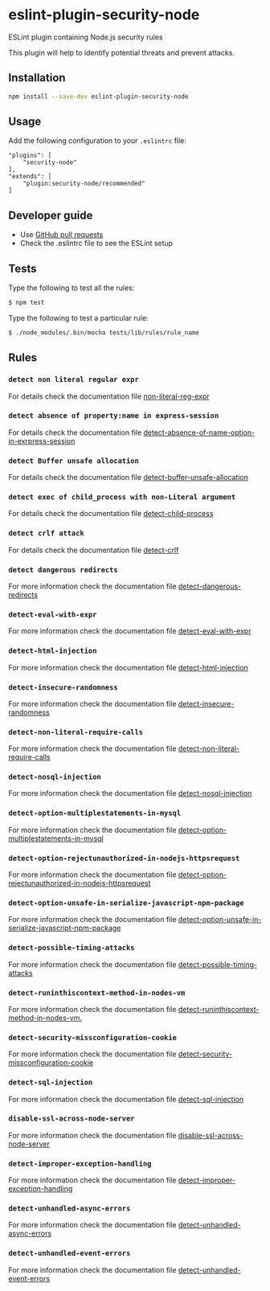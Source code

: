 # eslint-plugin-security-node

ESLint plugin containing Node.js security rules

This plugin will help to identify potential threats and prevent attacks.


## Installation

```sh
npm install --save-dev eslint-plugin-security-node
```

## Usage

Add the following configuration to your ```.eslintrc``` file:

```
"plugins": [
    "security-node"
],
"extends": [
    "plugin:security-node/recommended"
]
```


## Developer guide

* Use [GitHub pull requests](https://help.github.com/en/articles/about-pull-requests)
* Check the .eslintrc file to see the ESLint setup

## Tests

Type the following to test all the rules:
```sh
$ npm test
```

Type the following to test a particular rule:
```sh
$ ./node_modules/.bin/mocha tests/lib/rules/rule_name
```

## Rules


### `detect non literal regular expr`

For details check the documentation file [non-literal-reg-expr](https://github.com/gkouziik/eslint-plugin-security-node/blob/master/docs/rules/non-literal-reg-expr.md)

### `detect absence of property:name in express-session`

For details check the documentation file [detect-absence-of-name-option-in-exrpress-session](https://github.com/gkouziik/eslint-plugin-security-node/blob/master/docs/rules/detect-absence-of-name-option-in-exrpress-session.md)

### `detect Buffer unsafe allocation`

For details check the documentation file [detect-buffer-unsafe-allocation](https://github.com/gkouziik/eslint-plugin-security-node/blob/master/docs/rules/detect-buffer-unsafe-allocation.md)

### `detect exec of child_process with non-Literal argument`

For details check the documentation file [detect-child-process](https://github.com/gkouziik/eslint-plugin-security-node/blob/master/docs/rules/detect-child-process.md)

### `detect crlf attack`

For details check the documentation file [detect-crlf](https://github.com/gkouziik/eslint-plugin-security-node/blob/master/docs/rules/detect-crlf.md)

### `detect dangerous redirects`

For more information check the documentation file [detect-dangerous-redirects](https://github.com/gkouziik/eslint-plugin-security-node/blob/master/docs/rules/detect-dangerous-redirects.md)

### `detect-eval-with-expr`

For more information check the documentation file [detect-eval-with-expr](https://github.com/gkouziik/eslint-plugin-security-node/blob/master/docs/rules/detect-eval-with-expr.md)

### `detect-html-injection`

For more information check the documentation file [detect-html-injection](https://github.com/gkouziik/eslint-plugin-security-node/blob/master/docs/rules/detect-html-injection.md)

### `detect-insecure-randomness`

For more information check the documentation file [detect-insecure-randomness](https://github.com/gkouziik/eslint-plugin-security-node/blob/master/docs/rules/detect-insecure-randomness.md)

### `detect-non-literal-require-calls`

For more information check the documentation file [detect-non-literal-require-calls](https://github.com/gkouziik/eslint-plugin-security-node/blob/master/docs/rules/detect-non-literal-require-calls.md)

### `detect-nosql-injection`

For more information check the documentation file [detect-nosql-injection](https://github.com/gkouziik/eslint-plugin-security-node/blob/master/docs/rules/detect-nosql-injection.md)

### `detect-option-multiplestatements-in-mysql`

For more information check the documentation file [detect-option-multiplestatements-in-mysql](https://github.com/gkouziik/eslint-plugin-security-node/blob/master/docs/rules/detect-option-multiplestatements-in-mysql.md)

### `detect-option-rejectunauthorized-in-nodejs-httpsrequest`

For more information check the documentation file [detect-option-rejectunauthorized-in-nodejs-httpsrequest](https://github.com/gkouziik/eslint-plugin-security-node/blob/master/docs/rules/detect-option-rejectunauthorized-in-nodejs-httpsrequest.md)

### `detect-option-unsafe-in-serialize-javascript-npm-package`

For more information check the documentation file [detect-option-unsafe-in-serialize-javascript-npm-package](https://github.com/gkouziik/eslint-plugin-security-node/blob/master/docs/rules/detect-option-unsafe-in-serialize-javascript-npm-package.md)

### `detect-possible-timing-attacks`

For more information check the documentation file [detect-possible-timing-attacks](https://github.com/gkouziik/eslint-plugin-security-node/blob/master/docs/rules/detect-possible-timing-attacks.md)

### `detect-runinthiscontext-method-in-nodes-vm`

For more information check the documentation file [detect-runinthiscontext-method-in-nodes-vm.](https://github.com/gkouziik/eslint-plugin-security-node/blob/master/docs/rules/detect-runinthiscontext-method-in-nodes-vm.md)

### `detect-security-missconfiguration-cookie`

For more information check the documentation file [detect-security-missconfiguration-cookie](https://github.com/gkouziik/eslint-plugin-security-node/blob/master/docs/rules/detect-security-missconfiguration-cookie.md)

### `detect-sql-injection`

For more information check the documentation file [detect-sql-injection](https://github.com/gkouziik/eslint-plugin-security-node/blob/master/docs/rules/detect-sql-injection.md)

### `disable-ssl-across-node-server`

For more information check the documentation file [disable-ssl-across-node-server](https://github.com/gkouziik/eslint-plugin-security-node/blob/master/docs/rules/disable-ssl-across-node-server.md)

### `detect-improper-exception-handling`

For more information check the documentation file [detect-improper-exception-handling](https://github.com/gkouziik/eslint-plugin-security-node/blob/master/docs/rules/detect-improper-exception-handling.md)

### `detect-unhandled-async-errors`

For more information check the documentation file [detect-unhandled-async-errors](https://github.com/gkouziik/eslint-plugin-security-node/blob/master/docs/rules/detect-unhandled-async-errors.md)

### `detect-unhandled-event-errors`

For more information check the documentation file [detect-unhandled-event-errors](https://github.com/gkouziik/eslint-plugin-security-node/blob/master/docs/rules/detect-unhandled-event-errors.md)

